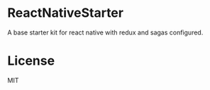 # ReactNativeStarter
A base starter kit for react native with redux and sagas configured.


# License
MIT
